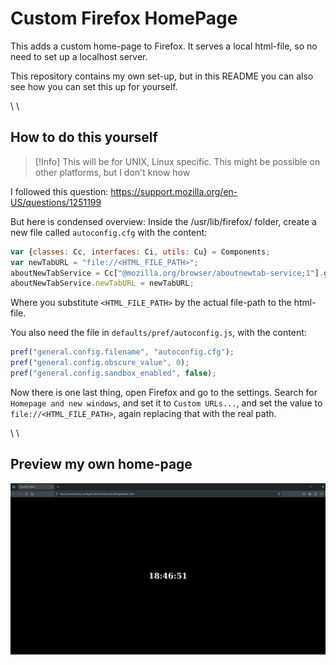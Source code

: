 # Custom Firefox HomePage
This adds a custom home-page to Firefox. 
It serves a local html-file, so no need to set up a localhost server. 

This repository contains my own set-up, 
but in this README you can also see how you can set this up for yourself.

\ \

## How to do this yourself 
> [!Info]
> This will be for UNIX, Linux specific. 
> This might be possible on other platforms, but I don't know how

I followed this question: https://support.mozilla.org/en-US/questions/1251199

But here is condensed overview:
Inside the /usr/lib/firefox/ folder, create a new file called `autoconfig.cfg` with the content:
```js
var {classes: Cc, interfaces: Ci, utils: Cu} = Components;
var newTabURL = "file://<HTML_FILE_PATH>";
aboutNewTabService = Cc["@mozilla.org/browser/aboutnewtab-service;1"].getService(Ci.nsIAboutNewTabService);
aboutNewTabService.newTabURL = newTabURL;
```
Where you substitute `<HTML_FILE_PATH>` by the actual file-path to the html-file.

You also need the file in `defaults/pref/autoconfig.js`, with the content:
```js
pref("general.config.filename", "autoconfig.cfg");
pref("general.config.obscure_value", 0);
pref("general.config.sandbox_enabled", false);
```

Now there is one last thing, open Firefox and go to the settings.
Search for `Homepage and new windows`, and set it to `Custom URLs...`, 
and set the value to `file://<HTML_FILE_PATH>`, again replacing that with the real path.

\ \

## Preview my own home-page
![Image of my custom home-page](./images/preview.png)
